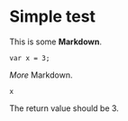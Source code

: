 # Simple test

This is some **Markdown**.

```
var x = 3;
```

_More_ Markdown.

```
x
```

The return value should be 3.
